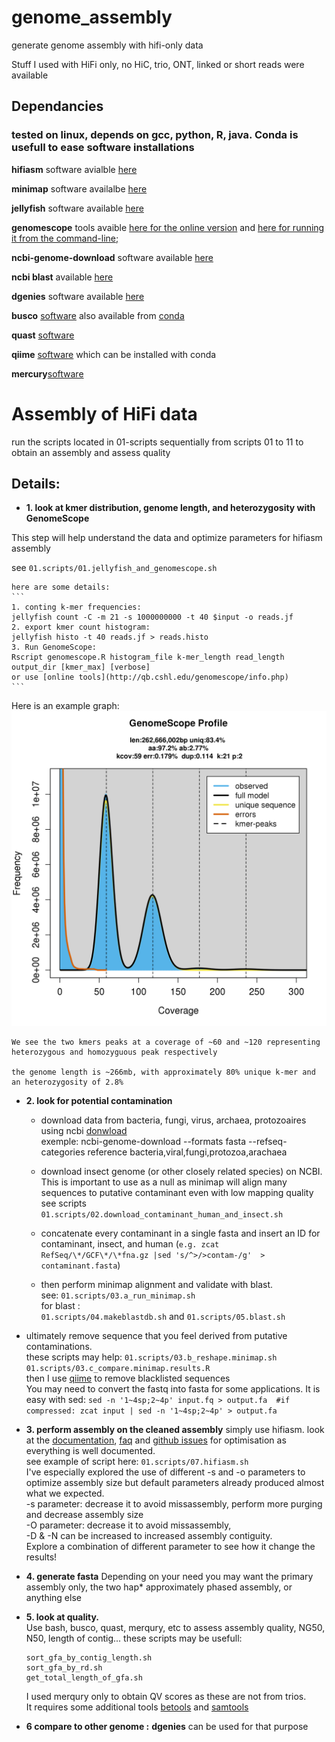 # genome_assembly
generate genome assembly with hifi-only data  

Stuff I used with HiFi only, no HiC, trio, ONT, linked or short reads were available

## Dependancies

### tested on linux, depends on gcc, python, R, java. Conda is usefull to ease software installations  

**hifiasm** software avialble [here](https://github.com/chhylp123/hifiasm)  

**minimap** software availalbe [here](https://github.com/lh3/minimap2)  

**jellyfish** software available [here](http://www.genome.umd.edu/jellyfish.html#Release)  

**genomescope** tools avaible [here for the online version](http://qb.cshl.edu/genomescope/info.php) and [here for running it from the command-line;](https://github.com/schatzlab/genomescope)  

**ncbi-genome-download** software available [here](https://github.com/kblin/ncbi-genome-download)  

**ncbi blast** available [here](https://ftp.ncbi.nlm.nih.gov/blast/executables/blast+/LATEST/)  

**dgenies** software available [here](http://dgenies.toulouse.inra.fr/install)  

**busco** [software](https://gitlab.com/ezlab/busco/-/releases#5.2.1) also available from [conda](https://anaconda.org/bioconda/busco)

**quast** [software](https://sourceforge.net/projects/quast/)

**qiime** [software](http://qiime.org/install/install.html) which can be installed with conda

**mercury**[software](https://github.com/marbl/merqury)


# Assembly of HiFi data

run the scripts located in 01-scripts sequentially from scripts 01 to 11 to obtain an assembly and assess quality  

##	Details:  

 * **1. look at kmer distribution, genome length, and heterozygosity with GenomeScope**
	
This step will help understand the data and optimize parameters for hifiasm assembly

see  `01.scripts/01.jellyfish_and_genomescope.sh`  

	here are some details:     
	```
	1. conting k-mer frequencies:
	jellyfish count -C -m 21 -s 1000000000 -t 40 $input -o reads.jf 
	2. export kmer count histogram:
	jellyfish histo -t 40 reads.jf > reads.histo 
	3. Run GenomeScope:
	Rscript genomescope.R histogram_file k-mer_length read_length output_dir [kmer_max] [verbose]
	or use [online tools](http://qb.cshl.edu/genomescope/info.php) 
	```

Here is an example graph:
  ![example_graph](https://github.com/QuentinRougemont/genome_assembly/blob/main/pictures/example.png)  

	We see the two kmers peaks at a coverage of ~60 and ~120 representing heterozygous and homozyguous peak respectively  

	the genome length is ~266mb, with approximately 80% unique k-mer and an heterozygosity of 2.8%  

 * **2. look for potential contamination**

	* download data from bacteria, fungi, virus, archaea, protozoaires using ncbi [donwload](https://github.com/kblin/ncbi-genome-download)  
		exemple: 
		ncbi-genome-download --formats fasta --refseq-categories reference bacteria,viral,fungi,protozoa,arachaea  
		
	* download insect genome (or other closely related species) on NCBI. This is important to use as a null as minimap will align many sequences to putative contaminant even with low mapping quality    
			see scripts `01.scripts/02.download_contaminant_human_and_insect.sh` 

	* concatenate every contaminant in a single fasta and insert an ID for contaminant, insect, and human  (`e.g. zcat RefSeq/\*/GCF\*/\*fna.gz |sed 's/^>/>contam-/g'  > contaminant.fasta`)  
	
	* then perform minimap alignment and validate with blast.  
		see: `01.scripts/03.a_run_minimap.sh`  
		for blast :  
			`01.scripts/04.makeblastdb.sh` and `01.scripts/05.blast.sh`  

 
* ultimately remove sequence that you feel derived from putative contaminations.   
			these scripts may help: `01.scripts/03.b_reshape.minimap.sh 01.scripts/03.c_compare.minimap.results.R`  
			then I use [qiime](https://github.com/QuentinRougemont/genome_assembly/blob/master/01.scripts/06.filter_raw_input.sh) to remove blacklisted sequences  
			You may need to convert the fastq into fasta for some applications. It is easy with sed:
			```
			sed -n '1~4sp;2~4p' input.fq > output.fa 
			#if compressed:
			zcat input | sed -n '1~4sp;2~4p' > output.fa
			```

 * **3. perform assembly on the cleaned assembly**
		simply use hifiasm. look at the [documentation](https://hifiasm.readthedocs.io/en/latest/index.html), [faq](https://hifiasm.readthedocs.io/en/latest/faq.html) and [github issues](https://github.com/chhylp123/hifiasm/issues) for optimisation as everything is well documented.  
		see example of script here: `01.scripts/07.hifiasm.sh`  
			I've especially explored the use of different -s and -o parameters to optimize assembly size but default parameters already produced almost what we expected.   
		-s parameter: decrease it to avoid missassembly, perform more purging and decrease assembly size  
		-O parameter: decrease it to avoid missassembly,  
		-D & -N can be increased to increased assembly contiguity.  
		Explore a combination of different parameter to see how it change the results!

 * **4. generate fasta** 
	Depending on your need you may want the primary assembly only, the two hap* approximately phased assembly, or anything else  

 * **5. look at quality.**  
	Use bash, busco, quast, merqury, etc to assess assembly quality, NG50, N50, length of contig...
	these scripts may be usefull:
	```
	sort_gfa_by_contig_length.sh
	sort_gfa_by_rd.sh
	get_total_length_of_gfa.sh
	``` 
 
   I used merqury only to obtain QV scores as these are not from trios.  
   It requires some additional tools [betools](https://bedtools.readthedocs.io/en/latest/content/installation.html) and [samtools](http://www.htslib.org/)   

 * **6 compare to other genome :** 
		**dgenies** can be used for that purpose  
